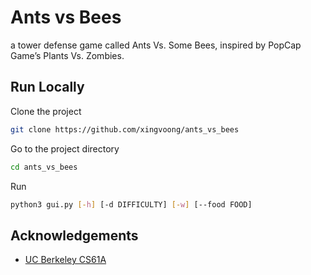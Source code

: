 # Ants vs Bees 
a tower defense game called Ants Vs. Some Bees, inspired by PopCap Game’s Plants Vs. Zombies.

## Run Locally
Clone the project
```bash
git clone https://github.com/xingvoong/ants_vs_bees
```
Go to the project directory
```bash
cd ants_vs_bees
```
Run
```bash
python3 gui.py [-h] [-d DIFFICULTY] [-w] [--food FOOD]
```

## Acknowledgements
- [UC Berkeley CS61A](https://cs61a.org/)
